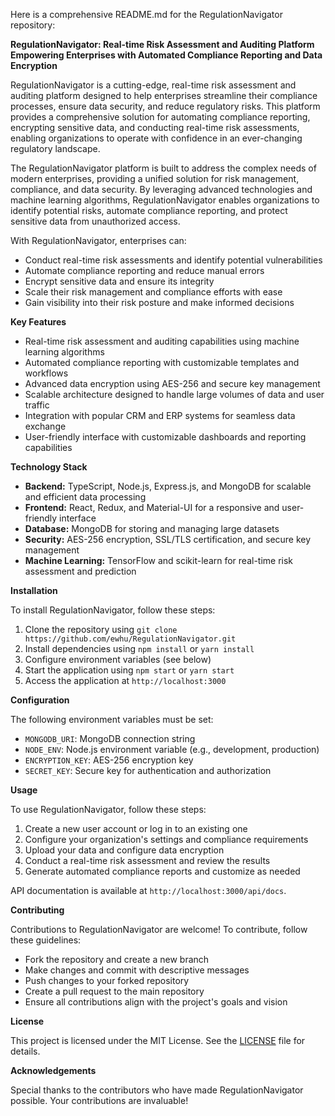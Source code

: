 Here is a comprehensive README.md for the RegulationNavigator repository:

**RegulationNavigator: Real-time Risk Assessment and Auditing Platform**
**Empowering Enterprises with Automated Compliance Reporting and Data Encryption**

RegulationNavigator is a cutting-edge, real-time risk assessment and auditing platform designed to help enterprises streamline their compliance processes, ensure data security, and reduce regulatory risks. This platform provides a comprehensive solution for automating compliance reporting, encrypting sensitive data, and conducting real-time risk assessments, enabling organizations to operate with confidence in an ever-changing regulatory landscape.

The RegulationNavigator platform is built to address the complex needs of modern enterprises, providing a unified solution for risk management, compliance, and data security. By leveraging advanced technologies and machine learning algorithms, RegulationNavigator enables organizations to identify potential risks, automate compliance reporting, and protect sensitive data from unauthorized access.

With RegulationNavigator, enterprises can:

* Conduct real-time risk assessments and identify potential vulnerabilities
* Automate compliance reporting and reduce manual errors
* Encrypt sensitive data and ensure its integrity
* Scale their risk management and compliance efforts with ease
* Gain visibility into their risk posture and make informed decisions

**Key Features**

* Real-time risk assessment and auditing capabilities using machine learning algorithms
* Automated compliance reporting with customizable templates and workflows
* Advanced data encryption using AES-256 and secure key management
* Scalable architecture designed to handle large volumes of data and user traffic
* Integration with popular CRM and ERP systems for seamless data exchange
* User-friendly interface with customizable dashboards and reporting capabilities

**Technology Stack**

* **Backend:** TypeScript, Node.js, Express.js, and MongoDB for scalable and efficient data processing
* **Frontend:** React, Redux, and Material-UI for a responsive and user-friendly interface
* **Database:** MongoDB for storing and managing large datasets
* **Security:** AES-256 encryption, SSL/TLS certification, and secure key management
* **Machine Learning:** TensorFlow and scikit-learn for real-time risk assessment and prediction

**Installation**

To install RegulationNavigator, follow these steps:

1. Clone the repository using `git clone https://github.com/ewhu/RegulationNavigator.git`
2. Install dependencies using `npm install` or `yarn install`
3. Configure environment variables (see below)
4. Start the application using `npm start` or `yarn start`
5. Access the application at `http://localhost:3000`

**Configuration**

The following environment variables must be set:

* `MONGODB_URI`: MongoDB connection string
* `NODE_ENV`: Node.js environment variable (e.g., development, production)
* `ENCRYPTION_KEY`: AES-256 encryption key
* `SECRET_KEY`: Secure key for authentication and authorization

**Usage**

To use RegulationNavigator, follow these steps:

1. Create a new user account or log in to an existing one
2. Configure your organization's settings and compliance requirements
3. Upload your data and configure data encryption
4. Conduct a real-time risk assessment and review the results
5. Generate automated compliance reports and customize as needed

API documentation is available at `http://localhost:3000/api/docs`.

**Contributing**

Contributions to RegulationNavigator are welcome! To contribute, follow these guidelines:

* Fork the repository and create a new branch
* Make changes and commit with descriptive messages
* Push changes to your forked repository
* Create a pull request to the main repository
* Ensure all contributions align with the project's goals and vision

**License**

This project is licensed under the MIT License. See the [LICENSE](https://github.com/ewhu/RegulationNavigator/blob/main/LICENSE) file for details.

**Acknowledgements**

Special thanks to the contributors who have made RegulationNavigator possible. Your contributions are invaluable!